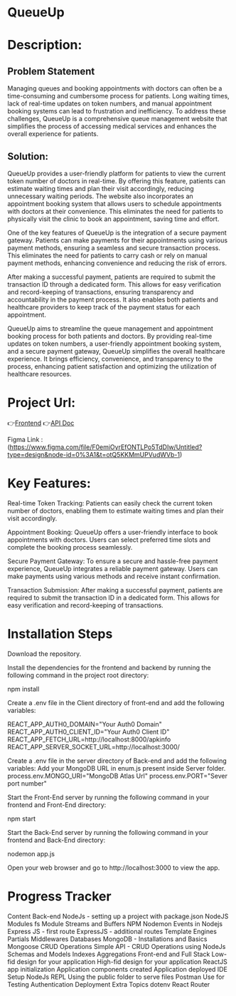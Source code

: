 # QueueUp

# Description:

## Problem Statement
Managing queues and booking appointments with doctors can often be a time-consuming and cumbersome process for patients. Long waiting times, lack of real-time updates on token numbers, and manual appointment booking systems can lead to frustration and inefficiency. To address these challenges, QueueUp is a comprehensive queue management website that simplifies the process of accessing medical services and enhances the overall experience for patients.

## Solution:
QueueUp provides a user-friendly platform for patients to view the current token number of doctors in real-time. By offering this feature, patients can estimate waiting times and plan their visit accordingly, reducing unnecessary waiting periods. The website also incorporates an appointment booking system that allows users to schedule appointments with doctors at their convenience. This eliminates the need for patients to physically visit the clinic to book an appointment, saving time and effort.

One of the key features of QueueUp is the integration of a secure payment gateway. Patients can make payments for their appointments using various payment methods, ensuring a seamless and secure transaction process. This eliminates the need for patients to carry cash or rely on manual payment methods, enhancing convenience and reducing the risk of errors.

After making a successful payment, patients are required to submit the transaction ID through a dedicated form. This allows for easy verification and record-keeping of transactions, ensuring transparency and accountability in the payment process. It also enables both patients and healthcare providers to keep track of the payment status for each appointment.

QueueUp aims to streamline the queue management and appointment booking process for both patients and doctors. By providing real-time updates on token numbers, a user-friendly appointment booking system, and a secure payment gateway, QueueUp simplifies the overall healthcare experience. It brings efficiency, convenience, and transparency to the process, enhancing patient satisfaction and optimizing the utilization of healthcare resources.

# Project Url:

 👉[Frontend](https://queueup.netlify.app/)
 👉[API Doc](https://documenter.getpostman.com/view/25535337/2s93m61hUk)

Figma Link : (https://www.figma.com/file/F0emiOyrEfONTLPo5TdDIw/Untitled?type=design&node-id=0%3A1&t=otQ5KKMmUPVudWVb-1)

#  Key Features:
Real-time Token Tracking: 
Patients can easily check the current token number of doctors, enabling them to estimate waiting times and plan their visit accordingly.

Appointment Booking:
QueueUp offers a user-friendly interface to book appointments with doctors. Users can select preferred time slots and complete the booking process seamlessly.

Secure Payment Gateway: 
To ensure a secure and hassle-free payment experience, QueueUp integrates a reliable payment gateway. Users can make payments using various methods and receive instant confirmation.

Transaction Submission: 
After making a successful payment, patients are required to submit the transaction ID in a dedicated form. This allows for easy verification and record-keeping of transactions.

# Installation Steps
Download the repository.

Install the dependencies for the frontend and backend by running the following command in the project root directory:

npm install

Create a .env file in the Client directory of front-end and add the following variables:

REACT_APP_AUTH0_DOMAIN="Your Auth0 Domain"
REACT_APP_AUTH0_CLIENT_ID="Your Auth0 Client ID"
REACT_APP_FETCH_URL=http://localhost:8000/apkinfo
REACT_APP_SERVER_SOCKET_URL=http://localhost:3000/


Create a .env file in the server directory of Back-end and add the following variables:
Add your MongoDB URL in enum.js present inside Server folder.
process.env.MONGO_URI="MongoDB Atlas Url"
process.env.PORT="Sever port number"

Start the Front-End server by running the following command in your frontend and Front-End directory:

npm start

Start the Back-End server by running the following command in your frontend and Back-End directory:

nodemon app.js

Open your web browser and go to http://localhost:3000 to view the app.

# Progress Tracker
Content
Back-end
NodeJs - setting up a project with package.json
NodeJS Modules
fs Module
Streams and Buffers
NPM
Nodemon
Events in Nodejs
Express JS - first route
ExpressJS - additional routes
Template Engines
Partials
Middlewares
Databases
MongoDB - Installations and Basics
Mongoose
CRUD Operations
Simple API - CRUD Operations using NodeJs
Schemas and Models
Indexes
Aggregations
Front-end and Full Stack
Low-fid design for your application
High-fid design for your application
ReactJS app initialization
Application components created
Application deployed
IDE Setup
NodeJs REPL
Using the public folder to serve files
Postman Use for Testing
Authentication
Deployment
Extra Topics
dotenv
React Router